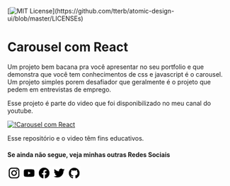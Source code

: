 [![MIT License](https://img.shields.io/apm/l/atomic-design-ui.svg?)](https://github.com/tterb/atomic-design-ui/blob/master/LICENSEs)

# Carousel com React

Um projeto bem bacana pra você apresentar no seu portfolio e que demonstra que você tem conhecimentos de css e javascript é o carousel. Um projeto simples porem desafiador que geralmente é o projeto que pedem em entrevistas de emprego.

Esse projeto é parte do video que foi disponibilizado no meu canal do youtube.

[![!Carousel com React](http://i3.ytimg.com/vi/cX0N3TNxumw/maxresdefault.jpg)](https://www.youtube.com/watch?v=cX0N3TNxumw)

Esse repositório e o video têm fins educativos.

#### Se ainda não segue, veja minhas outras Redes Sociais

[![instagram.com/emersonbrogadev](https://github.com/emersonbroga/social-media-snippets/blob/master/static/instagram.png?raw=true)](https://emersonbroga.com/instagram) 
[![youtube.com/c/emersonbrogadev](https://github.com/emersonbroga/social-media-snippets/blob/master/static/youtube.png?raw=true)](https://emersonbroga.com/youtube)
[![facebook.com/emersonbrogadev](https://github.com/emersonbroga/social-media-snippets/blob/master/static/facebook.png?raw=true)](https://emersonbroga.com/facebook)
[![twitter.com/emersonbrogadev](https://github.com/emersonbroga/social-media-snippets/blob/master/static/twitter.png?raw=true)](https://emersonbroga.com/twitter)
[![github.com/emersonbroga](https://github.com/emersonbroga/social-media-snippets/blob/master/static/github.png?raw=true)](https://emersonbroga.com/github)




  



  
